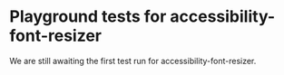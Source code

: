 # Playground tests for accessibility-font-resizer
We are still awaiting the first test run for accessibility-font-resizer.

